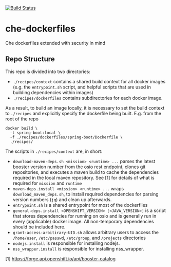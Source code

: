 [![Build Status](https://ci.centos.org/buildStatus/icon?job=devtools-eclipse-che-build-dockerfiles)](https://ci.centos.org/job/devtools-eclipse-che-build-dockerfiles)

# che-dockerfiles
Che dockerfiles extended with security in mind

## Repo Structure
This repo is divided into two directories:
- `./recipes/context` contains a shared build context for all docker images (e.g. the `entrypoint.sh` script, and helpful scripts that are used in building dependencies within images)
- `./recipes/dockerfiles` contains subdirectories for each docker image.

As a result, to build an image locally, it is necessary to set the build context to `./recipes` and explicitly specify the dockerfile being built. E.g. from the root of the repo
```
docker build \
  -t spring-boot:local \
  -f ./recipes/dockerfiles/spring-boot/Dockerfile \
  ./recipes/
```

The scripts in `./recipes/context` are, in short:
- `download-maven-deps.sh <mission> <runtime> ...` parses the latest booster version number from the osio rest endpoint, clones git repositories, and executes a maven build to cache the dependencies required in the local maven repository. See [1] for details of what is required for `mission` and `runtime`
- `maven-deps.install <mission> <runtime> ...` wraps `download_maven_deps.sh`, to install required dependencies for parsing version numbers (`jq`) and clean up afterwards.
- `entrypoint.sh` is a shared entrypoint for most of the dockerfiles
- `general-deps.install <OPENSHIFT_VERSION> [<JAVA_VERSION>]` is a script that stores dependencies for running on osio and is generally run in every (applicable) docker image. All non-temporary dependencies should be included here.
- `grant-access-arbitirary-UID.sh` allows arbitrary users to access the `/home/user`, `/etc/passwd`, `/etc/group`, and `/projects` directories
- `nodejs.install` is responsible for installing nodejs.
- `nss_wrapper.install` is responsible for installing nss_wrapper.

[1] https://forge.api.openshift.io/api/booster-catalog
